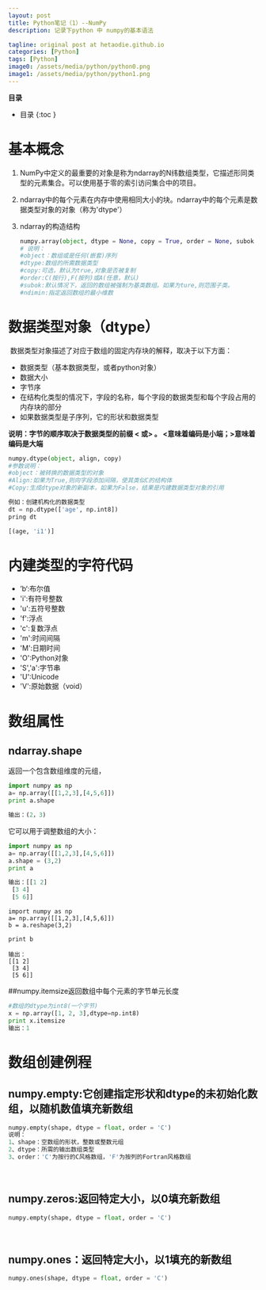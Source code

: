 ```yaml
---
layout: post
title: Python笔记（1）--NumPy
description: 记录下python 中 numpy的基本语法

tagline: original post at hetaodie.github.io
categories: [Python]
tags: [Python]
image0: /assets/media/python/python0.png
image1: /assets/media/python/python1.png
---
```


**目录**
* 目录
 {:toc  }
# 基本概念

1. NumPy中定义的最重要的对象是称为ndarray的N纬数组类型，它描述形同类型的元素集合。可以使用基于零的索引访问集合中的项目。

2. ndarray中的每个元素在内存中使用相同大小的块。ndarray中的每个元素是数据类型对象的对象（称为'dtype'）

3. ndarray的构造结构

   ```python
   numpy.array(object, dtype = None, copy = True, order = None, subok = False, ndmin = 0)
   # 说明：
   #object：数组或是任何(嵌套)序列
   #dtype:数组的所需数据类型
   #copy:可选，默认为true,对象是否被复制
   #order:C(按行),F(按列)或A(任意，默认)
   #subok:默认情况下，返回的数组被强制为基类数组。如果为ture,则范围子类。
   #ndimin:指定返回数组的最小维数
   ```



# 数据类型对象（dtype）

​	数据类型对象描述了对应于数组的固定内存块的解释，取决于以下方面：

- 数据类型（基本数据类型，或者python对象）
- 数据大小
- 字节序
- 在结构化类型的情况下，字段的名称，每个字段的数据类型和每个字段占用的内存块的部分
- 如果数据类型是子序列，它的形状和数据类型

**说明：字节的顺序取决于数据类型的前缀 < 或> 。 <意味着编码是小端；>意味着编码是大端**

```python
numpy.dtype(object, align, copy)
#参数说明：
#object：被转换的数据类型的对象
#Align:如果为True,则向字段添加间隔，使其类似C的结构体
#Copy:生成dtype对象的新副本，如果为False，结果是内建数据类型对象的引用

例如：创建机构化的数据类型
dt = np.dtype(['age', np.int8])
pring dt

[(age, 'i1')]
```



# 内建类型的字符代码

- ’b‘:布尔值
- 'i':有符号整数
- 'u':五符号整数
- 'f':浮点
- 'c':复数浮点
- 'm':时间间隔
- 'M':日期时间
- 'O':Python对象
- 'S','a':字节串
- 'U':Unicode
- 'V':原始数据（void）



# 数组属性



## ndarray.shape

返回一个包含数组维度的元组，

```Python
import numpy as np
a= np.array([[1,2,3],[4,5,6]])
print a.shape

输出：(2，3)
```

它可以用于调整数组的大小：

```python
import numpy as np
a= np.array([[1,2,3],[4,5,6]])
a.shape = (3,2)
print a

输出：[[1 2]
 [3 4]
 [5 6]]
```



```
import numpy as np
a= np.array([[1,2,3],[4,5,6]])
b = a.reshape(3,2)

print b

输出：
[[1 2]
 [3 4]
 [5 6]]
```

##numpy.itemsize返回数组中每个元素的字节单元长度

```python
#数组的dtype为int8(一个字节)
x = np.array([1, 2, 3],dtype=np.int8)
print x.itemsize
输出：1
```



# 数组创建例程

## numpy.empty:它创建指定形状和dtype的未初始化数组，以随机数值填充新数组

```python
numpy.empty(shape, dtype = float, order = 'C')
说明：
1、shape：空数组的形状，整数或整数元组
2、dtype：所需的输出数组类型
3、order：'C'为按行的C风格数组，'F'为按列的Fortran风格数组

```

​			

## numpy.zeros:返回特定大小，以0填充新数组

```python
numpy.empty(shape, dtype = float, order = 'C')


```

​		

## numpy.ones：返回特定大小，以1填充的新数组

```python
numpy.ones(shape, dtype = float, order = 'C')
```

​	